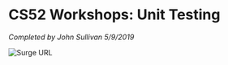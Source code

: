 # CS52 Workshops:  Unit Testing

*Completed by John Sullivan 5/9/2019*

![Surge URL](https://sulljohn-cs52-graphql-workshop.surge.sh/)
